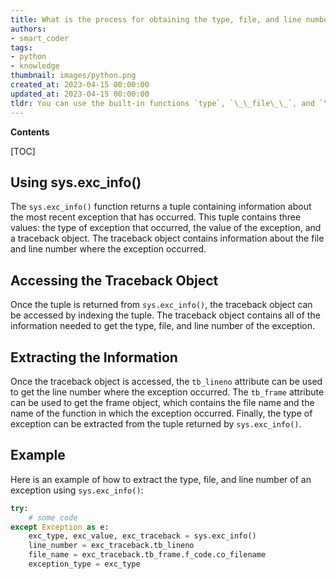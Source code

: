 ```yaml
---
title: What is the process for obtaining the type, file, and line number when I encounter an exception?
authors:
- smart_coder
tags:
- python
- knowledge
thumbnail: images/python.png
created_at: 2023-04-15 00:00:00
updated_at: 2023-04-15 00:00:00
tldr: You can use the built-in functions `type`, `\_\_file\_\_`, and `\_\_line\_\_` to get the type, file, and line number of an exception in Python.
---
```


**Contents**

[TOC]

## Using sys.exc_info()

The `sys.exc_info()` function returns a tuple containing information about the most recent exception that has occurred. This tuple contains three values: the type of exception that occurred, the value of the exception, and a traceback object. The traceback object contains information about the file and line number where the exception occurred.

## Accessing the Traceback Object

Once the tuple is returned from `sys.exc_info()`, the traceback object can be accessed by indexing the tuple. The traceback object contains all of the information needed to get the type, file, and line number of the exception.

## Extracting the Information

Once the traceback object is accessed, the `tb_lineno` attribute can be used to get the line number where the exception occurred. The `tb_frame` attribute can be used to get the frame object, which contains the file name and the name of the function in which the exception occurred. Finally, the type of exception can be extracted from the tuple returned by `sys.exc_info()`.

## Example

Here is an example of how to extract the type, file, and line number of an exception using `sys.exc_info()`:

```python
try:
    # some code
except Exception as e:
    exc_type, exc_value, exc_traceback = sys.exc_info()
    line_number = exc_traceback.tb_lineno
    file_name = exc_traceback.tb_frame.f_code.co_filename
    exception_type = exc_type
```
